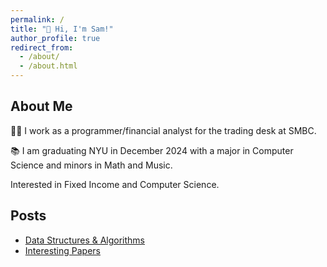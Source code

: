 ```yaml
---
permalink: /
title: "👋 Hi, I'm Sam!"
author_profile: true
redirect_from: 
  - /about/
  - /about.html
---
```


## About Me

🧑‍💻 I work as a programmer/financial analyst for the trading desk at SMBC.

📚 I am graduating NYU in December 2024 with a major in Computer Science and minors in Math and Music.

Interested in Fixed Income and Computer Science.

## Posts

- [Data Structures & Algorithms](../_pages/dsa.md)
- [Interesting Papers](../_pages/papers.md)